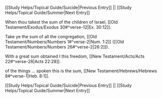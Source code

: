 [[Study Helps/Topical Guide/Suicide|Previous Entry]]  ||  [[Study Helps/Topical Guide/Summer|Next Entry]]

 When thou takest the sum of the children of Israel, [[Old Testament/Exodus/Exodus 30#^verse-12|Ex. 30:12]].

 Take ye the sum of all the congregation, [[Old Testament/Numbers/Numbers 1#^verse-2|Num. 1:2]] ([[Old Testament/Numbers/Numbers 26#^verse-2|26:2]]).

 With a great sum obtained I this freedom, [[New Testament/Acts/Acts 22#^verse-28|Acts 22:28]].

 of the things ... spoken this is the sum, [[New Testament/Hebrews/Hebrews 8#^verse-1|Heb. 8:1]].

[[Study Helps/Topical Guide/Suicide|Previous Entry]]  ||  [[Study Helps/Topical Guide/Summer|Next Entry]]
